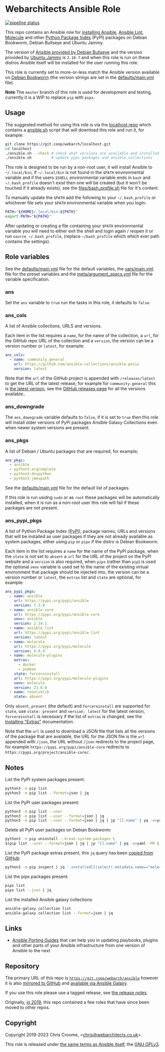 # Webarchitects Ansible Role

[![pipeline status](https://git.coop/webarch/ansible/badges/master/pipeline.svg)](https://git.coop/webarch/ansible/-/commits/master)

This repo contains an Ansible role for [installing Ansible](https://docs.ansible.com/ansible/latest/installation_guide/intro_installation.html), [Ansible Lint](https://github.com/ansible/ansible-lint), [Molecule](https://github.com/ansible-community/molecule) and other [Python Package Index](https://pypi.org/) (PyPI) packages on Debian Bookworm, Debian Bullseye and Ubuntu Jammy.

The version of [Ansible provided by Debian Bullseye](https://packages.debian.org/bullseye/ansible) and the version provided by [Ubuntu Jammy](https://packages.ubuntu.com/jammy/ansible) is `2.10.7` and when this role is run on these distros Ansible itself will be installed for the user running this role.

This role is currently set to more-or-less match the Ansible version available on [Debian Bookworm](https://packages.debian.org/bookworm/ansible-core) (the version strings are set in the [defaults/main.yml](defaults/main.yml) file).

**Note** The `master` branch of this role is used for development and testing, currently it is a WIP to replace `pip` with `pipx`. 

## Usage

The suggested method for using this role is via the [localhost repo](https://git.coop/webarch/localhost) which contains a [ansible.sh](https://git.coop/webarch/localhost/-/blob/main/ansible.sh) script that will download this role and run it, for example:

```bash
git clone https://git.coop/webarch/localhost.git
cd localhost
./ansible.sh --check # check what versions are available and installed
./ansible.sh         # update pypi packages and ansible collections
```

This role is designed to be run by a non-root user, it will install Ansible to `~/.local/bin`, if `~/.local/bin` is not found in the `$PATH` environmental variable and if the users `$SHELL` environmental variable ends in `bash` and `~/.bash_profile` doesn't exist then one will be created (but it won't be touched if it already exists), see the [files/bash_profile.sh](bash_profile.sh) file for it's content.

To manually update the `$PATH` add the following to your `~/.bash_profile` or whichever file sets your `$PATH` environmental variable when you login:

```bash
PATH="${HOME}/.local/bin:${PATH}"
export PATH="${PATH}"
```

After updating or creating a file containing your `$PATH` environmental variable you will need to either exit the shell and login again / reopen it or run `source ~/.bash_profile`, (replace `~/bash_profile` which which ever path contains the settings).

## Role variables

See the [defaults/main.yml](defaults/main.yml) file for the default variables, the [vars/main.yml](vars/main.yml) file for the preset variables and the [meta/argument_specs.yml](meta/argument_specs.yml) file for the variable specification.

### ans

Set the `ans` variable to `true` run the tasks in this role, it defaults to `false`.

### ans_cols

A list of Ansible collections, URLS and versions.

Each item in the list requires a `name`, for the name of the collection, a `url`, for the GitHub repo URL of the collection and a `version`, the version can be a version number or `latest`, for example:

```yaml
ans_cols:
  - name: community.general
    url: https://github.com/ansible-collections/ansible.posix
    version: latest
```

Note that the `url` of the GitHub project is appended with `/releases/latest` to get the URL of the latest release, for example for `community.general` this is [the latest version](https://github.com/ansible-collections/community.general/releases/latest), see the [GitHub releases page](https://github.com/ansible-collections/community.general/releases) for all the versions available..

### ans_downgrade

The `ans_downgrade` variable defaults to `false`, if it is set to `true` then this role will install older versions of PyPi packages  Ansible Galaxy Collections even when newer system versions are present.

### ans_pkgs

A list of Debian / Ubuntu packages that are required, for example;

```yaml
ans_pkgs:
  - ansible
  - python3-argcomplete
  - python3-dnspython
  - python3-jmespath
```

See the [defaults/main.yml](defaults/main.yml) file for the default list of packages.

If this role is run usidng `sudo` or as `root` these packages will be automatically installed, when it is run as a non-root user this role will fail if these packages are not present.

### ans_pypi_pkgs

A list of Python Package Index ([PyPI](https://pypi.org/)), package names, URLs and versions that will be installed as user packages if they are not already available as system packages, either using `pip` or `pipx` if the distro is Debian Bookworm.

Each item in the list requires a `name` for the name of the PyPI package, when the `state` is not set to `absent` a `url` for the URL of the project on the PyPI website and a `version` is also required, when `pipx` (rather than `pip`) is used the optional `venv` variable is used set fo the name of the existing virtual environment that package should be injected into, the version can be a version number or `latest`, the `extras` list and `state` are optional, for example:

```yaml
ans_pypi_pkgs:
  - name: ansible
    url: https://pypi.org/pypi/ansible
    version: 7.3.0
  - name: ansible-core
    url: https://pypi.org/pypi/ansible-core
    venv: ansible
    version: 2.14.1
  - name: ansible-lint
    url: https://pypi.org/pypi/ansible-lint
    version: latest
  - name: molecule
    url: https://pypi.org/pypi/molecule
    version: 4.0.4
  - name: molecule-plugins
    extras:
      - docker
      - podman
    state: forcereinstall
    url: https://pypi.org/pypi/molecule-plugins
    venv: molecule
    version: 23.0.0
  - name: resolvelib
    state: absent
```

Only `absent`, `present` (the default) and `forcereinstall` are supported for `state`, use `state: present` and `version: latest` for the latest version, `forcereinstall` is necessary if the list of `extras` is changed, see the [Installing "Extras"](https://packaging.python.org/en/latest/tutorials/installing-packages/#id29) documentation.

Note that the `url` is used to download a JSON file that lists all the versions of the package that are available, the URL for the JSON file is the `url` appended with `/json`, the URL without `/json` redirects to the project page, for example `https://pypi.org/pypi/ansible-core` redirects to `https://pypi.org/project/ansible-core/`.

## Notes

List the PyPI system packages present:

```bash
python3 -m pip list
python3 -m pip list --format=json | jq
```

List the PyPI user packages present:

```bash
python3 -m pip list --user
python3 -m pip list --user --format=json | jq
python3 -m pip list --user --format=json | jq | jp "[].name" | yq -o=yaml -PM | awk '{ print $2 }'
```

Delete all PyPi user packages on Debian Bookworm:

```bash
python3 -m pip uninstall --break-system-packages \
$(pip list --user --format=json | jq | jp "[].name" | yq -o=yaml -PM | awk '{ print $2 }' | xargs )
```

List the PyPI package extras present, this `jq` query has been [copied from GitHub](https://github.com/pypa/pip/issues/4824#issuecomment-1298200394):

```bash
python3 -m pip inspect | jq '.installed[]|select(.metadata.name=="molecule-plugins").metadata.provides_extra'
```

List the pipx packages present:

```bash
pipx list
pipx list --json | jq
```

List the installed Ansible galaxy collections:

```bash
ansible-galaxy collection list
ansible-galaxy collection list --format=json | jq
```

## Links

* [Ansible Porting Guides](https://docs.ansible.com/ansible/devel/porting_guides/porting_guides.html) that can help you in updating playbooks, plugins and other parts of your Ansible infrastructure from one version of Ansible to the next

## Repository

The primary URL of this repo is [`https://git.coop/webarch/ansible`](https://git.coop/webarch/ansible) however it is also [mirrored to GitHub](https://github.com/webarch-coop/ansible-role-ansible) and [available via Ansible Galaxy](https://galaxy.ansible.com/chriscroome/ansible).

If you use this role please use a tagged release, see [the release notes](https://git.coop/webarch/ansible/-/releases).

Originally, [in 2019](https://git.coop/webarch/ansible/-/tree/archive2019), this repo contained a few roles that have since been moved to other repos.

## Copyright

Copyright 2019-2023 Chris Croome, &lt;[chris@webarchitects.co.uk](mailto:chris@webarchitects.co.uk)&gt;.

This role is released under [the same terms as Ansible itself](https://github.com/ansible/ansible/blob/devel/COPYING), the [GNU GPLv3](LICENSE).
